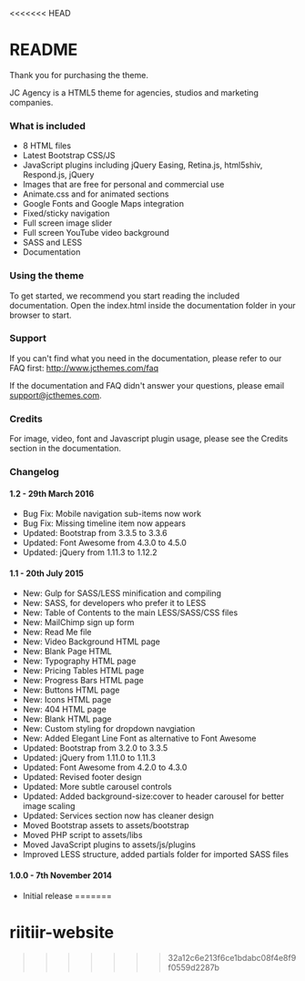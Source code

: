 <<<<<<< HEAD
# README #

Thank you for purchasing the theme.

JC Agency is a HTML5 theme for agencies, studios and marketing companies.

### What is included ###

* 8 HTML files
* Latest Bootstrap CSS/JS
* JavaScript plugins including jQuery Easing, Retina.js, html5shiv, Respond.js, jQuery
* Images that are free for personal and commercial use
* Animate.css and for animated sections
* Google Fonts and Google Maps integration
* Fixed/sticky navigation
* Full screen image slider
* Full screen YouTube video background
* SASS and LESS
* Documentation

### Using the theme ###

To get started, we recommend you start reading the included documentation.
Open the index.html inside the documentation folder in your browser to start.

### Support ###

If you can't find what you need in the documentation, please refer to our FAQ first: http://www.jcthemes.com/faq

If the documentation and FAQ didn't answer your questions, please email support@jcthemes.com.

### Credits ###

For image, video, font and Javascript plugin usage, please see the Credits section in the documentation.

### Changelog ###

#### 1.2 - 29th March 2016 ####
* Bug Fix: Mobile navigation sub-items now work
* Bug Fix: Missing timeline item now appears
* Updated: Bootstrap from 3.3.5 to 3.3.6
* Updated: Font Awesome from 4.3.0 to 4.5.0
* Updated: jQuery from 1.11.3 to 1.12.2

#### 1.1 - 20th July 2015 ####
* New: Gulp for SASS/LESS minification and compiling
* New: SASS, for developers who prefer it to LESS
* New: Table of Contents to the main LESS/SASS/CSS files
* New: MailChimp sign up form
* New: Read Me file
* New: Video Background HTML page
* New: Blank Page HTML
* New: Typography HTML page
* New: Pricing Tables HTML page
* New: Progress Bars HTML page
* New: Buttons HTML page
* New: Icons HTML page
* New: 404 HTML page
* New: Blank HTML page
* New: Custom styling for dropdown navgiation
* New: Added Elegant Line Font as alternative to Font Awesome
* Updated: Bootstrap from 3.2.0 to 3.3.5
* Updated: jQuery from 1.11.0 to 1.11.3
* Updated: Font Awesome from 4.2.0 to 4.3.0
* Updated: Revised footer design
* Updated: More subtle carousel controls
* Updated: Added background-size:cover to header carousel for better image scaling
* Updated: Services section now has cleaner design
* Moved Bootstrap assets to assets/bootstrap
* Moved PHP script to assets/libs
* Moved JavaScript plugins to assets/js/plugins
* Improved LESS structure, added partials folder for imported SASS files

#### 1.0.0 - 7th November 2014 ####
* Initial release
=======
# riitiir-website
>>>>>>> 32a12c6e213f6ce1bdabc08f4e8f9f0559d2287b
